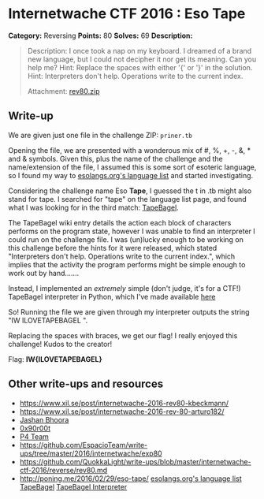 # Internetwache CTF 2016 : Eso Tape

**Category:** Reversing
**Points:** 80
**Solves:** 69
**Description:**

> Description: I once took a nap on my keyboard. I dreamed of a brand new language, but I could not decipher it nor get its meaning. Can you help me? Hint: Replace the spaces with either '{' or '}' in the solution. Hint: Interpreters don't help. Operations write to the current index.
>
>
> Attachment: [rev80.zip](./rev80.zip)


## Write-up

We are given just one file in the challenge ZIP: `priner.tb`

Opening the file, we are presented with a wonderous mix of #, %, +, -, &, * and & symbols. Given this, plus the name of the challenge and the name/extension of the file, I assumed this is some sort of esoteric language, so I found my way to [esolangs.org's language list](http://esolangs.org/wiki/Language_list) and started investigating.

Considering the challenge name Eso **Tape**, I guessed the t in .tb might also stand for tape. I searched for "tape" on the language list page, and found what I was looking for in the third match: [TapeBagel](http://esolangs.org/wiki/TapeBagel).

The TapeBagel wiki entry details the action each block of characters performs on the program state, however I was unable to find an interpreter I could run on the challenge file. I was (un)lucky enough to be working on this challenge before the hints for it were released, which stated "Interpreters don't help. Operations write to the current index.", which implies that the activity the program performs might be simple enough to work out by hand.......

Instead, I implemented an *extremely* simple (don't judge, it's for a CTF!) TapeBagel interpreter in Python, which I've made available [here](https://github.com/jashanbhoora/TapeBagel-Interpreter)

So! Running the file we are given through my interpreter outputs the string "IW ILOVETAPEBAGEL ".

Replacing the spaces with braces, we get our flag!
I really enjoyed this challenge! Kudos to the creator!

Flag: **IW{ILOVETAPEBAGEL}**

## Other write-ups and resources

* <https://www.xil.se/post/internetwache-2016-rev80-kbeckmann/>
* <https://www.xil.se/post/internetwache-2016-rev-80-arturo182/>
* [Jashan Bhoora](https://github.com/jashanbhoora/write-ups-2016/tree/master/internetwache-ctf-2016/reversing/eso-tape-80)
* [0x90r00t](https://0x90r00t.com/2016/02/22/internetwache-ctf-2016-reverse-80-eso-tape-write-up/)
* [P4 Team](https://github.com/p4-team/ctf/tree/master/2016-02-20-internetwache/re_80)
* <https://github.com/EspacioTeam/write-ups/tree/master/2016/internetwache/exp80>
* <https://github.com/QuokkaLight/write-ups/blob/master/internetwache-ctf-2016/reverse/rev80.md>
* <http://poning.me/2016/02/29/eso-tape/>
[esolangs.org's language list](http://esolangs.org/wiki/Language_list)
[TapeBagel](http://esolangs.org/wiki/TapeBagel)
[TapeBagel Interpreter](https://github.com/jashanbhoora/TapeBagel-Interpreter)
